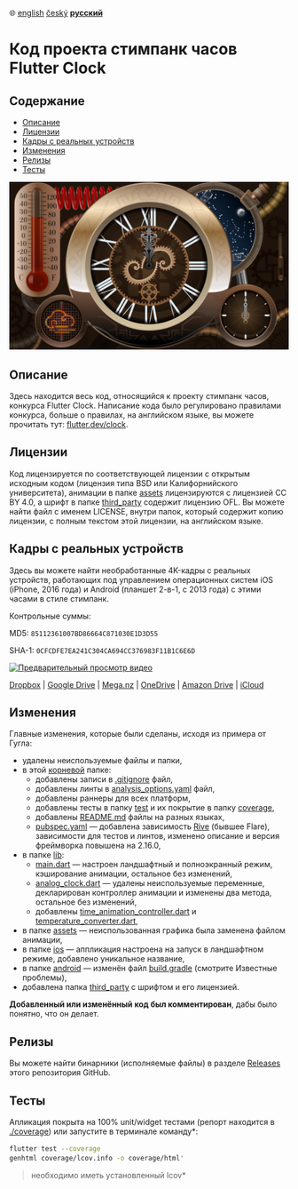 :globe_with_meridians:  [english](README.md)	[český](README.cz.md)	**<u>русский</u>**

# Код проекта стимпанк часов Flutter Clock

## Содержание

* [Описание](#Описание)
* [Лицензии](#Лицензии)
* [Кадры с реальных устройств](#Кадры-с-реальных-устройств)
* [Изменения](#Изменения)
* [Релизы](#Релизы)
* [Тесты](#Тесты)

![Скриншот](screenshot.jpg)

## Описание

Здесь находится весь код, относящийся к проекту стимпанк часов, конкурса Flutter Clock. Написание кода было регулировано правилами конкурса, больше о правилах, на английском языке, вы можете прочитать тут: [flutter.dev/clock](https://flutter.dev/clock).

## Лицензии

Код лицензируется по соответствующей лицензии с открытым исходным кодом (лицензия типа BSD или Калифорнийского университета), анимации в папке [assets](./assets) лицензируются с лицензией CC BY 4.0, а шрифт в папке [third_party](./third_party) содержит лицензию OFL. Вы можете найти файл с именем LICENSE, внутри папок, который содержит копию лицензии, с полным текстом этой лицензии, на английском языке.

## Кадры с реальных устройств

Здесь вы можете найти необработанные 4K-кадры с реальных устройств, работающих под управлением операционных систем iOS (iPhone, 2016 года) и Android (планшет 2-в-1, с 2013 года) с этими часами в стиле стимпанк.

Контрольные суммы:

MD5: ```85112361007BD86664C871030E1D3D55```

SHA-1: ```0CFCDFE7EA241C304CA694CC376983F11B1C6E6D```

[![Предварительный просмотр видео](https://drive.google.com/thumbnail?authuser=0&sz=w3840&id=1MEvmXMpxN4UaGxbnPOzpHPvQ4rkUYXqv)](https://1drv.ms/u/s!Aoc8-1_hYIfGiFPEwgpoCKerXyNC?e=TLMM3v)

[Dropbox](https://www.dropbox.com/sh/artyk72v9tckws3/AAAc5q7e0c70HiCDLuuiNN9Ia?dl=0) |
[Google Drive](https://drive.google.com/open?id=1XkKovGk6c6a0NpMadtCMXMx6KAM61RPp) | [Mega.nz](https://mega.nz/#F!5UlUzKBT!NZLFHkueFZT_SJWvZf1yAQ) |
[OneDrive](https://1drv.ms/u/s!Aoc8-1_hYIfGiFPEwgpoCKerXyNC?e=TLMM3v) |
[Amazon Drive](https://www.amazon.com/clouddrive/share/gtEpUwtoJYL0UvYkvPirVcsCnrloKuaGbtxKqbrCWlr) |
[iCloud](https://www.icloud.com/iclouddrive/0BYofNXgp-nZoBJBiTW_gIJlg#20200121%5F143234)

## Изменения

Главные изменения, которые были сделаны, исходя из примера от Гугла:

* удалены неиспользуемые файлы и папки,
* в этой [корневой](./) папке:
  * добавлены записи в [.gitignore](./.gitignore) файл,
  * добавлены линты в [analysis_options.yaml](./analysis_options.yaml) файл,
  * добавлены раннеры для всех платформ,
  * добавлены тесты в папку [test](./test) и их покрытие в папку [coverage](./coverage),
  * добавлены [README.md](./README.md) файлы на разных языках,
  * [pubspec.yaml](./pubspec.yaml) — добавлена зависимость [Rive](https://rive.app) (бывшее Flare), зависимости для тестов и линтов, изменено описание и версия фреймворка повышена на 2.16.0,
* в папке [lib](./lib):
  * [main.dart](./lib/main.dart) — настроен ландшафтный и полноэкранный режим, кэширование анимации, остальное без изменений,
  * [analog_clock.dart](./lib/analog_clock.dart) — удалены неиспользуемые переменные, декларирован контроллер анимации и изменены два метода, остальное без изменений,
  * добавлены [time_animation_controller.dart](./lib/time_animation_controller.dart) и [temperature_converter.dart](./lib/temperature_converter.dart),
* в папке [assets](./assets) — неиспользованная графика была заменена файлом анимации,
* в папке [ios](./ios) — аппликация настроена на запуск в ландшафтном режиме, добавлено уникальное название,
* в папке [android](./android) — изменён файл [build.gradle](./android/build.gradle) (смотрите Известные проблемы),
* добавлена папка [third_party](./third_party) с шрифтом и его лицензией.

**Добавленный или изменённый код был комментирован**, дабы было понятно, что он делает.

## Релизы

Вы можете найти бинарники (исполняемые файлы) в разделе [Releases](https://github.com/tsinis/flutter_clock/releases) этого репозитория GitHub.

## Тесты

Апликация покрыта на 100% unit/widget тестами (репорт находится в [./coverage](./coverage/html/)) или запустите в терминале команду*:

```bash
flutter test --coverage
genhtml coverage/lcov.info -o coverage/html'
```

> необходимо иметь установленный lcov*
